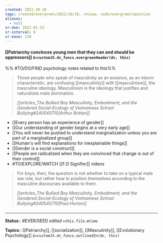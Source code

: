 ```yaml
---
created: 2021-10-10
tags: created/evergreen/2021/10/10, review, node/evergreen/question
aliases:
  - null
sr-due: 2022-01-23
sr-interval: 8
sr-ease: 130
---
```


#### [[Patriarchy convinces young men that they can and should be oppressors]] `$=customJS.dv_funcs.evergreenHeader(dv, this)`

%% #TO/DO/FIND psychology notes related to this%%

> Those people who speak of masculinity as an essence, as an inborn characteristic, are confusing [[masculinity]] with [[masculinism]], the masculine ideology. Masculinism is the ideology that justifies and naturalizes male domination.
> 
> <cite>[[articles_The Bullied Boy Masculinity, Embodiment, and the Gendered Social-Ecology of Vietnamese School Bullying#240545710|Arthur Brittan]]</cite>


- [[Every person has an experience of gender]]
- [[Our understanding of gender begins at a very early age]]
- [[You will never be pushed to understand marginalization unless you are part of a marginalized group]]
- [[Human's will find explanations for inexplainable things]]
- [[Gender is a social construct]]
- [[People are radicalized when they are convinced that change is out of their control]]
- #TO/EXPLORE/WATCH [[F.D Signifier]] videos

> For boys, then, the question is not whether to take on a typical male sex role, but rather how to position themselves according to the masculine discourses available to them.
> 
> <cite>[[articles_The Bullied Boy Masculinity, Embodiment, and the Gendered Social-Ecology of Vietnamese School Bullying#240545710|Paul Horton]]</cite>
### <hr class="footnote"/>

**Status**:: #EVER/SEED
*edited `=this.file.mtime`*

**Topics**:: [[Patriarchy]], [[socialization]], [[Masculinity]], [[Evolutionary Psychology]]
*`$=customJS.dv_funcs.outlinedIn(dv, this)`*
